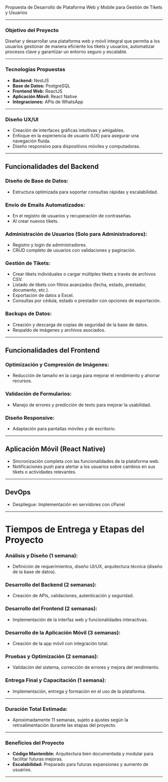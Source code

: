 Propuesta de Desarrollo de Plataforma Web y Mobile para Gestión de Tikets y Usuarios

---

### Objetivo del Proyecto

Diseñar y desarrollar una plataforma web y móvil integral que permita a los usuarios
gestionar de manera eficiente los tikets y usuarios, automatizar procesos clave y garantizar
un entorno seguro y escalable.

---

### Tecnologías Propuestas

- **Backend:** NestJS
- **Base de Datos:** PostgreSQL
- **Frontend Web:** ReactJS
- **Aplicación Móvil:** React Native
- **Integraciones:** APIs de WhatsApp

---

### Diseño UX/UI

- Creación de interfaces gráficas intuitivas y amigables.
- Enfoque en la experiencia de usuario (UX) para asegurar una navegación fluida.
- Diseño responsivo para dispositivos móviles y computadoras.

---

## Funcionalidades del Backend

### Diseño de Base de Datos:

- Estructura optimizada para soportar consultas rápidas y escalabilidad.

### Envío de Emails Automatizados:

- En el registro de usuarios y recuperación de contraseñas.
- Al crear nuevos tikets.

### Administración de Usuarios (Solo para Administradores):

- Registro y login de administradores.
- CRUD completo de usuarios con validaciones y paginación.

### Gestión de Tikets:

- Crear tikets individuales o cargar múltiples tikets a través de archivos CSV.
- Listado de tikets con filtros avanzados (fecha, estado, prestador, documento, etc.).
- Exportación de datos a Excel.
- Consultas por cédula, estado o prestador con opciones de exportación.

### Backups de Datos:

- Creación y descarga de copias de seguridad de la base de datos.
- Respaldo de imágenes y archivos asociados.

---

## Funcionalidades del Frontend

### Optimización y Compresión de Imágenes:

- Reducción de tamaño en la carga para mejorar el rendimiento y ahorrar recursos.

### Validación de Formularios:

- Manejo de errores y predicción de texto para mejorar la usabilidad.

### Diseño Responsive:

- Adaptación para pantallas móviles y de escritorio.

---

## Aplicación Móvil (React Native)

- Sincronización completa con las funcionalidades de la plataforma web.
- Notificaciones push para alertar a los usuarios sobre cambios en sus tikets o actividades relevantes.

---

## DevOps

- Despliegue: Implementación en servidores con cPanel

---

# Tiempos de Entrega y Etapas del Proyecto

### Análisis y Diseño (1 semana):

- Definición de requerimientos, diseño UI/UX, arquitectura técnica (diseño de la base de datos).

### Desarrollo del Backend (2 semanas):

- Creación de APIs, validaciones, autenticación y seguridad.

### Desarrollo del Frontend (2 semanas):

- Implementación de la interfaz web y funcionalidades interactivas.

### Desarrollo de la Aplicación Móvil (3 semanas):

- Creación de la app móvil con integración total.

### Pruebas y Optimización (2 semanas):

- Validación del sistema, corrección de errores y mejora del rendimiento.

### Entrega Final y Capacitación (1 semana):

- Implementación, entrega y formación en el uso de la plataforma.

---

### Duración Total Estimada:

- Aproximadamente 11 semanas, sujeto a ajustes según la retroalimentación durante las etapas del proyecto.

---

### Beneficios del Proyecto

- **Código Mantenible:** Arquitectura bien documentada y modular para facilitar futuras mejoras.
- **Escalabilidad:** Preparado para futuras expansiones y aumento de usuarios.

---
